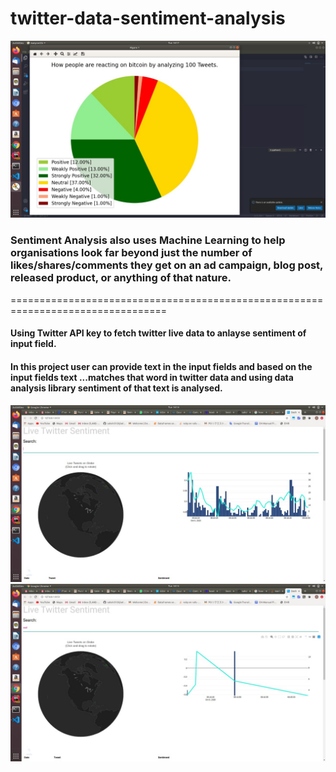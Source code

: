# twitter-data-sentiment-analysis
![Screenshot](cab2468a-44f2-41a1-a12d-ab8308d75641.jpeg)
### Sentiment Analysis also uses Machine Learning   to help organisations look far beyond just the number of likes/shares/comments they get on an ad campaign, blog post, released product, or anything of that nature.

=================================================================================

#### Using Twitter API key to fetch twitter live data to anlayse sentiment of input field. 
####  In this project user can provide text in the input fields and based on the input fields text ...matches that word in twitter data and  using data analysis library sentiment of that text is analysed.
![Screenshot1](778cb7eb-7473-4673-af67-063ac6bd57d1.jpeg)
![Screenshot3](d4b3a54c-b4e8-4b13-8dbd-d3d186abdd93.jpeg)

